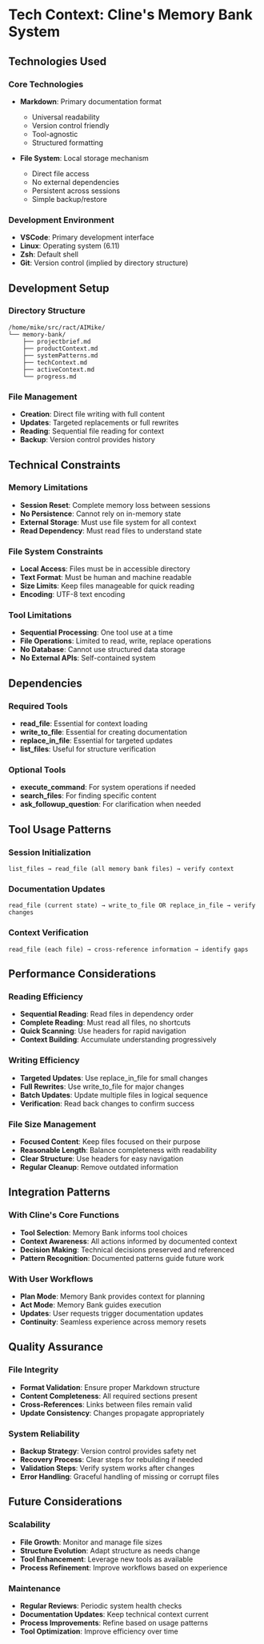 # Tech Context: Cline's Memory Bank System

## Technologies Used

### Core Technologies
- **Markdown**: Primary documentation format
  - Universal readability
  - Version control friendly
  - Tool-agnostic
  - Structured formatting

- **File System**: Local storage mechanism
  - Direct file access
  - No external dependencies
  - Persistent across sessions
  - Simple backup/restore

### Development Environment
- **VSCode**: Primary development interface
- **Linux**: Operating system (6.11)
- **Zsh**: Default shell
- **Git**: Version control (implied by directory structure)

## Development Setup

### Directory Structure
```
/home/mike/src/ract/AIMike/
└── memory-bank/
    ├── projectbrief.md
    ├── productContext.md
    ├── systemPatterns.md
    ├── techContext.md
    ├── activeContext.md
    └── progress.md
```

### File Management
- **Creation**: Direct file writing with full content
- **Updates**: Targeted replacements or full rewrites
- **Reading**: Sequential file reading for context
- **Backup**: Version control provides history

## Technical Constraints

### Memory Limitations
- **Session Reset**: Complete memory loss between sessions
- **No Persistence**: Cannot rely on in-memory state
- **External Storage**: Must use file system for all context
- **Read Dependency**: Must read files to understand state

### File System Constraints
- **Local Access**: Files must be in accessible directory
- **Text Format**: Must be human and machine readable
- **Size Limits**: Keep files manageable for quick reading
- **Encoding**: UTF-8 text encoding

### Tool Limitations
- **Sequential Processing**: One tool use at a time
- **File Operations**: Limited to read, write, replace operations
- **No Database**: Cannot use structured data storage
- **No External APIs**: Self-contained system

## Dependencies

### Required Tools
- **read_file**: Essential for context loading
- **write_to_file**: Essential for creating documentation
- **replace_in_file**: Essential for targeted updates
- **list_files**: Useful for structure verification

### Optional Tools
- **execute_command**: For system operations if needed
- **search_files**: For finding specific content
- **ask_followup_question**: For clarification when needed

## Tool Usage Patterns

### Session Initialization
```
list_files → read_file (all memory bank files) → verify context
```

### Documentation Updates
```
read_file (current state) → write_to_file OR replace_in_file → verify changes
```

### Context Verification
```
read_file (each file) → cross-reference information → identify gaps
```

## Performance Considerations

### Reading Efficiency
- **Sequential Reading**: Read files in dependency order
- **Complete Reading**: Must read all files, no shortcuts
- **Quick Scanning**: Use headers for rapid navigation
- **Context Building**: Accumulate understanding progressively

### Writing Efficiency
- **Targeted Updates**: Use replace_in_file for small changes
- **Full Rewrites**: Use write_to_file for major changes
- **Batch Updates**: Update multiple files in logical sequence
- **Verification**: Read back changes to confirm success

### File Size Management
- **Focused Content**: Keep files focused on their purpose
- **Reasonable Length**: Balance completeness with readability
- **Clear Structure**: Use headers for easy navigation
- **Regular Cleanup**: Remove outdated information

## Integration Patterns

### With Cline's Core Functions
- **Tool Selection**: Memory Bank informs tool choices
- **Context Awareness**: All actions informed by documented context
- **Decision Making**: Technical decisions preserved and referenced
- **Pattern Recognition**: Documented patterns guide future work

### With User Workflows
- **Plan Mode**: Memory Bank provides context for planning
- **Act Mode**: Memory Bank guides execution
- **Updates**: User requests trigger documentation updates
- **Continuity**: Seamless experience across memory resets

## Quality Assurance

### File Integrity
- **Format Validation**: Ensure proper Markdown structure
- **Content Completeness**: All required sections present
- **Cross-References**: Links between files remain valid
- **Update Consistency**: Changes propagate appropriately

### System Reliability
- **Backup Strategy**: Version control provides safety net
- **Recovery Process**: Clear steps for rebuilding if needed
- **Validation Steps**: Verify system works after changes
- **Error Handling**: Graceful handling of missing or corrupt files

## Future Considerations

### Scalability
- **File Growth**: Monitor and manage file sizes
- **Structure Evolution**: Adapt structure as needs change
- **Tool Enhancement**: Leverage new tools as available
- **Process Refinement**: Improve workflows based on experience

### Maintenance
- **Regular Reviews**: Periodic system health checks
- **Documentation Updates**: Keep technical context current
- **Process Improvements**: Refine based on usage patterns
- **Tool Optimization**: Improve efficiency over time
